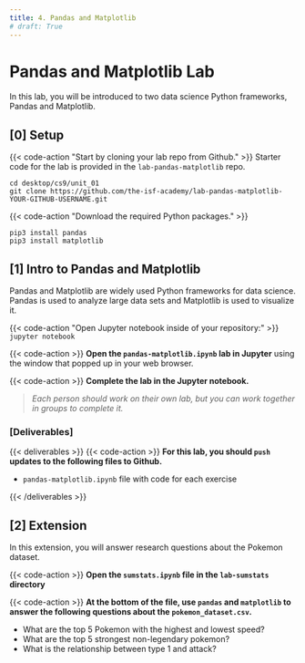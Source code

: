 ```yaml
---
title: 4. Pandas and Matplotlib
# draft: True
---
```


# Pandas and Matplotlib Lab
In this lab, you will be introduced to two data science Python frameworks, Pandas and Matplotlib. 

## [0] Setup


{{< code-action "Start by cloning your lab repo from Github." >}} Starter code for the lab is provided in the `lab-pandas-matplotlib` repo. 

```shell
cd desktop/cs9/unit_01
git clone https://github.com/the-isf-academy/lab-pandas-matplotlib-YOUR-GITHUB-USERNAME.git
```

{{< code-action "Download the required Python packages." >}} 
```shell
pip3 install pandas
pip3 install matplotlib
```

## [1] Intro to Pandas and Matplotlib

Pandas and Matplotlib are widely used Python frameworks for data science. Pandas is used to analyze large data sets and Matplotlib is used to visualize it. 

{{< code-action "Open Jupyter notebook inside of your repository:" >}} `jupyter notebook`

{{< code-action >}} **Open the `pandas-matplotlib.ipynb` lab in Jupyter** using the window that popped up in your web browser. 

{{< code-action >}} **Complete the lab in the Jupyter notebook.**
> *Each person should work on their own lab, but you can
work together in groups to complete it.*

###  [Deliverables]


{{< deliverables >}}
{{< code-action >}} **For this lab, you should `push` updates to the following files to Github.**

- `pandas-matplotlib.ipynb` file with code for each exercise

{{< /deliverables >}}

## [2] Extension 

In this extension, you will answer research questions about the Pokemon dataset. 

{{< code-action >}} **Open the `sumstats.ipynb` file in the `lab-sumstats` directory**

{{< code-action >}} **At the bottom of the file, use `pandas` and `matplotlib` to answer the following questions about the `pokemon_dataset.csv`.**
- What are the top 5 Pokemon with the highest and lowest speed?
- What are the top 5 strongest non-legendary pokemon? 
- What is the relationship between type 1 and attack? 



